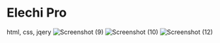 # Elechi Pro
html, css, jqery
![Screenshot (9)](https://user-images.githubusercontent.com/59216044/71555935-d562af80-2a31-11ea-9244-dfd9218a3375.png)
![Screenshot (10)](https://user-images.githubusercontent.com/59216044/71555936-dabffa00-2a31-11ea-8bb4-8116813ceca5.png)
![Screenshot (12)](https://user-images.githubusercontent.com/59216044/71555939-e57a8f00-2a31-11ea-9a15-03f44c427cb8.png)